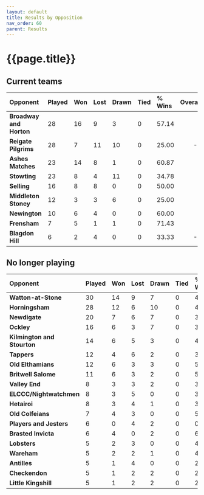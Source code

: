 ```yaml
---
layout: default
title: Results by Opposition
nav_order: 60
parent: Results
---
```


# {{page.title}}

## Current teams

| Opponent | Played | Won | Lost | Drawn | Tied | % Wins | Overall |
|:---|:---|:---|:---|:---|:---|:---|---:|
| **Broadway and Horton** | 28 | 16 | 9 | 3 | 0 | 57.14 | 7 |
| **Reigate Pilgrims** | 28 | 7 | 11 | 10 | 0 | 25.00 | -4 |
| **Ashes Matches** | 23 | 14 | 8 | 1 | 0 | 60.87 | 6 |
| **Stowting** | 23 | 8 | 4 | 11 | 0 | 34.78 | 4 |
| **Selling** | 16 | 8 | 8 | 0 | 0 | 50.00 | 0 |
| **Middleton Stoney** | 12 | 3 | 3 | 6 | 0 | 25.00 | 0 |
| **Newington** | 10 | 6 | 4 | 0 | 0 | 60.00 | 2 |
| **Frensham** | 7 | 5 | 1 | 1 | 0 | 71.43 | 4 |
| **Blagdon Hill** | 6 | 2 | 4 | 0 | 0 | 33.33 | -2 |

## No longer playing

| Opponent | Played | Won | Lost | Drawn | Tied | % Wins | Overall |
|:---|:---|:---|:---|:---|:---|:---|---:|
| **Watton-at-Stone** | 30 | 14 | 9 | 7 | 0 | 46.67 | 5 |
| **Horningsham** | 28 | 12 | 6 | 10 | 0 | 42.86 | 6 |
| **Newdigate** | 20 | 7 | 6 | 7 | 0 | 35.00 | 1 |
| **Ockley** | 16 | 6 | 3 | 7 | 0 | 37.50 | 3 |
| **Kilmington and Stourton** | 14 | 6 | 5 | 3 | 0 | 42.86 | 1 |
| **Tappers** | 12 | 4 | 6 | 2 | 0 | 33.33 | -2 |
| **Old Elthamians** | 12 | 6 | 3 | 3 | 0 | 50.00 | 3 |
| **Britwell Salome** | 11 | 6 | 3 | 2 | 0 | 54.55 | 3 |
| **Valley End** | 8 | 3 | 3 | 2 | 0 | 37.50 | 0 |
| **ELCCC/Nightwatchmen** | 8 | 3 | 5 | 0 | 0 | 37.50 | -2 |
| **Hetairoi** | 8 | 3 | 4 | 1 | 0 | 37.50 | -1 |
| **Old Colfeians** | 7 | 4 | 3 | 0 | 0 | 57.14 | 1 |
| **Players and Jesters** | 6 | 0 | 4 | 2 | 0 | 0.00 | -4 |
| **Brasted Invicta** | 6 | 4 | 0 | 2 | 0 | 66.67 | 4 |
| **Lobsters** | 5 | 2 | 3 | 0 | 0 | 40.00 | -1 |
| **Wareham** | 5 | 2 | 2 | 1 | 0 | 40.00 | 0 |
| **Antilles**| 5 | 1 | 4 | 0 | 0 | 20.00 | -3 |
| **Checkendon** | 5 | 1 | 2 | 2 | 0 | 20.00 | -1 |
| **Little Kingshill** | 5 | 1 | 2 | 2 | 0 | 20.00 | -1 |